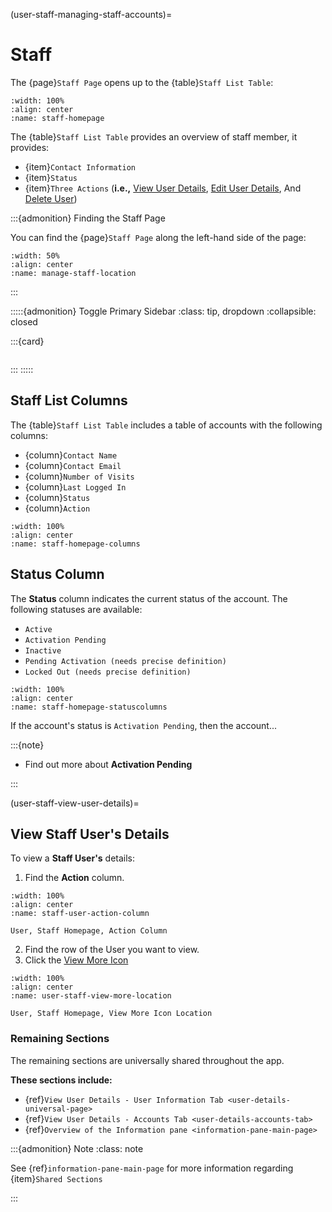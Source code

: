 
(user-staff-managing-staff-accounts)=
# Staff

The {page}`Staff Page` opens up to the {table}`Staff List Table`: 

```{lazyfigure} ../../_static/solo_app/User/Staff/staff-homepage.webp
:width: 100%
:align: center
:name: staff-homepage
```

The {table}`Staff List Table` provides an overview of staff member, it provides:

- {item}`Contact Information`
- {item}`Status`
- {item}`Three Actions` (**i.e.,** [View User Details](#user-staff-view-user-details), [Edit User Details](#edit-permissions-universal), And [Delete User](#delete-user-universal)) 

:::{admonition} Finding the Staff Page

You can find the {page}`Staff Page` along the left-hand side of the page:

```{lazyfigure} ../../_static/solo_app/User/Staff/manage-staff-location.webp
:width: 50%
:align: center
:name: manage-staff-location
```

:::

:::::{admonition} Toggle Primary Sidebar
:class: tip, dropdown
:collapsible: closed

:::{card}

```{include} ../../QuickTips/TogglePrimarySidebar.md
```

:::
:::::

## Staff List Columns

The {table}`Staff List Table` includes a table of accounts with the following columns:

- {column}`Contact Name`
- {column}`Contact Email` 
- {column}`Number of Visits`
- {column}`Last Logged In`
- {column}`Status`
- {column}`Action`

```{lazyfigure} ../../_static/solo_app/User/Staff/staff-homepage-columns.webp
:width: 100%
:align: center
:name: staff-homepage-columns
```

## Status Column

The **Status** column indicates the current status of the account. The following statuses are available:

- `Active`
- `Activation Pending`
- `Inactive`
- `Pending Activation (needs precise definition)`
- `Locked Out (needs precise definition)`


```{lazyfigure} ../../_static/solo_app/User/Staff/staff-homepage-columns-status-column.webp
:width: 100%
:align: center
:name: staff-homepage-statuscolumns
```


If the account's status is `Activation Pending`, then the account...


:::{note}

- Find out more about **Activation Pending**

:::

(user-staff-view-user-details)=
## View Staff User's Details


To view a **Staff User's** details:


1. Find the **Action** column.


```{lazyfigure} ../../_static/solo_app/User/Staff/staff-homepage-columns-action-location.webp
:width: 100%
:align: center
:name: staff-user-action-column

User, Staff Homepage, Action Column
```

2. Find the row of the User you want to view.
3. Click the [View More Icon](#view-more-icon)


```{lazyfigure} ../../_static/solo_app/User/Staff/staff-homepage-columns-view-user-details-location.webp
:width: 100%
:align: center
:name: user-staff-view-more-location

User, Staff Homepage, View More Icon Location
```

### Remaining Sections

The remaining sections are universally shared throughout the app. 

**These sections include:**

- {ref}`View User Details - User Information Tab <user-details-universal-page>`
- {ref}`View User Details - Accounts Tab <user-details-accounts-tab>`
- {ref}`Overview of the Information pane <information-pane-main-page>`

:::{admonition} Note
:class: note

See {ref}`information-pane-main-page` for more information regarding {item}`Shared Sections`

:::